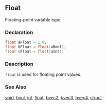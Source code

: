 ## Float
Floating-point variable type

### Declaration
```glsl
float aFloat = 1.0;
float bFloat = float(aBool);
float cFloat = float(aInt);
```

### Description 
```float``` is used for floating point values.

### See Also
[void](/glossary/?search=void), [bool](/glossary/?search=bool), [int](/glossary/?search=int), [float](/glossary/?search=float), [bvec2](/glossary/?search=bvec2), [bvec3](/glossary/?search=bvec3), [bvec4](/glossary/?search=bvec4), [struct](/glossary/?search=struct)
